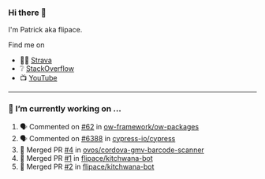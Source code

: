 ### Hi there 👋

I'm Patrick aka flipace.

Find me on

- 🏃‍♂️ [Strava](https://www.strava.com/athletes/34186011)
- ❔ [StackOverflow](https://stackoverflow.com/users/1856221/patrick-h%c3%bcbl-neschkudla)
- 📺 [YouTube](https://www.youtube.com/flipacem)

---

### 🔭 I’m currently working on ...

<!--START_SECTION:activity-->
1. 🗣 Commented on [#62](https://github.com//ow-framework/ow-packages/issues/62) in [ow-framework/ow-packages](https://github.com//ow-framework/ow-packages)
2. 🗣 Commented on [#6388](https://github.com//cypress-io/cypress/issues/6388) in [cypress-io/cypress](https://github.com//cypress-io/cypress)
3. 🎉 Merged PR [#4](https://github.com//ovos/cordova-gmv-barcode-scanner/pull/4) in [ovos/cordova-gmv-barcode-scanner](https://github.com//ovos/cordova-gmv-barcode-scanner)
4. 🎉 Merged PR [#1](https://github.com//flipace/kitchwana-bot/pull/1) in [flipace/kitchwana-bot](https://github.com//flipace/kitchwana-bot)
5. 🎉 Merged PR [#2](https://github.com//flipace/kitchwana-bot/pull/2) in [flipace/kitchwana-bot](https://github.com//flipace/kitchwana-bot)